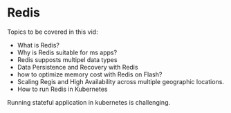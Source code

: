 # Redis

Topics to be covered in this vid:
- What is Redis?
- Why is Redis suitable for ms apps?
- Redis supposts multipel data types
- Data Persistence and Recovery with Redis
- how to optimize memory cost with Redis on Flash?
- Scaling Regis and High Availability across multiple geographic locations.
- How to run Redis in Kubernetes

Running stateful application in kubernetes is challenging.
